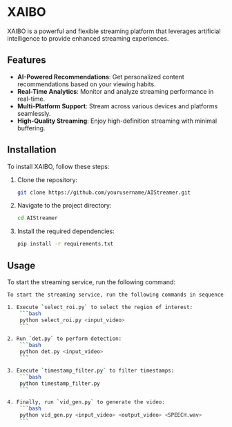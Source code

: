 # XAIBO

XAIBO is a powerful and flexible streaming platform that leverages artificial intelligence to provide enhanced streaming experiences.

## Features

- **AI-Powered Recommendations**: Get personalized content recommendations based on your viewing habits.
- **Real-Time Analytics**: Monitor and analyze streaming performance in real-time.
- **Multi-Platform Support**: Stream across various devices and platforms seamlessly.
- **High-Quality Streaming**: Enjoy high-definition streaming with minimal buffering.

## Installation

To install XAIBO, follow these steps:

1. Clone the repository:
    ```bash
    git clone https://github.com/yourusername/AIStreamer.git
    ```
2. Navigate to the project directory:
    ```bash
    cd AIStreamer
    ```
3. Install the required dependencies:
    ```bash
    pip install -r requirements.txt
    ```

## Usage

To start the streaming service, run the following command:
```bash 
To start the streaming service, run the following commands in sequence:

1. Execute `select_roi.py` to select the region of interest:
    ```bash
    python select_roi.py <input_video>
    ```

2. Run `det.py` to perform detection:
    ```bash
    python det.py <input_video>
    ```

3. Execute `timestamp_filter.py` to filter timestamps:
    ```bash
    python timestamp_filter.py
    ```

4. Finally, run `vid_gen.py` to generate the video:
    ```bash
    python vid_gen.py <input_video> <output_video> <SPEECH.wav>
    ```
```

